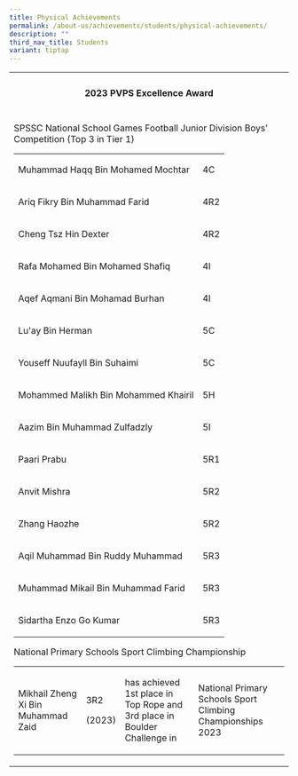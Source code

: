 ```yaml
---
title: Physical Achievements
permalink: /about-us/achievements/students/physical-achievements/
description: ""
third_nav_title: Students
variant: tiptap
---
```

<table style="minWidth: 25px">
<colgroup>
<col>
</colgroup>
<tbody>
<tr>
<th rowspan="1" colspan="1">
<h4><strong>2023 PVPS Excellence Award</strong></h4>
</th>
</tr>
<tr>
<td rowspan="1" colspan="1">
<p>SPSSC National School Games Football Junior Division Boys' Competition
(Top 3 in Tier 1)</p>
<p></p>
<table style="minWidth: 50px">
<colgroup>
<col>
<col>
</colgroup>
<tbody>
<tr>
<td rowspan="1" colspan="1">
<p>Muhammad Haqq Bin Mohamed Mochtar</p>
</td>
<td rowspan="1" colspan="1">
<p>4C</p>
</td>
</tr>
<tr>
<td rowspan="1" colspan="1">
<p>Ariq Fikry Bin Muhammad Farid</p>
</td>
<td rowspan="1" colspan="1">
<p>4R2</p>
</td>
</tr>
<tr>
<td rowspan="1" colspan="1">
<p>Cheng Tsz Hin Dexter</p>
</td>
<td rowspan="1" colspan="1">
<p>4R2</p>
</td>
</tr>
<tr>
<td rowspan="1" colspan="1">
<p>Rafa Mohamed Bin Mohamed Shafiq</p>
</td>
<td rowspan="1" colspan="1">
<p>4I</p>
</td>
</tr>
<tr>
<td rowspan="1" colspan="1">
<p>Aqef Aqmani Bin Mohamad Burhan</p>
</td>
<td rowspan="1" colspan="1">
<p>4I</p>
</td>
</tr>
<tr>
<td rowspan="1" colspan="1">
<p>Lu'ay Bin Herman</p>
</td>
<td rowspan="1" colspan="1">
<p>5C</p>
</td>
</tr>
<tr>
<td rowspan="1" colspan="1">
<p>Youseff Nuufayll Bin Suhaimi</p>
</td>
<td rowspan="1" colspan="1">
<p>5C</p>
</td>
</tr>
<tr>
<td rowspan="1" colspan="1">
<p>Mohammed Malikh Bin Mohammed Khairil</p>
</td>
<td rowspan="1" colspan="1">
<p>5H</p>
</td>
</tr>
<tr>
<td rowspan="1" colspan="1">
<p>Aazim Bin Muhammad Zulfadzly</p>
</td>
<td rowspan="1" colspan="1">
<p>5I</p>
</td>
</tr>
<tr>
<td rowspan="1" colspan="1">
<p>Paari Prabu</p>
</td>
<td rowspan="1" colspan="1">
<p>5R1</p>
</td>
</tr>
<tr>
<td rowspan="1" colspan="1">
<p>Anvit Mishra</p>
</td>
<td rowspan="1" colspan="1">
<p>5R2</p>
</td>
</tr>
<tr>
<td rowspan="1" colspan="1">
<p>Zhang Haozhe</p>
</td>
<td rowspan="1" colspan="1">
<p>5R2</p>
</td>
</tr>
<tr>
<td rowspan="1" colspan="1">
<p>Aqil Muhammad Bin Ruddy Muhammad</p>
</td>
<td rowspan="1" colspan="1">
<p>5R3</p>
</td>
</tr>
<tr>
<td rowspan="1" colspan="1">
<p>Muhammad Mikail Bin Muhammad Farid</p>
</td>
<td rowspan="1" colspan="1">
<p>5R3</p>
</td>
</tr>
<tr>
<td rowspan="1" colspan="1">
<p>Sidartha Enzo Go Kumar</p>
</td>
<td rowspan="1" colspan="1">
<p>5R3</p>
</td>
</tr>
</tbody>
</table>
<p>National Primary Schools Sport Climbing Championship</p>
<table style="minWidth: 100px">
<colgroup>
<col>
<col>
<col>
<col>
</colgroup>
<tbody>
<tr>
<td rowspan="1" colspan="1">
<p>Mikhail Zheng Xi Bin Muhammad Zaid&nbsp;&nbsp;</p>
</td>
<td rowspan="1" colspan="1">
<p>3R2</p>
<p>(2023)</p>
</td>
<td rowspan="1" colspan="1">
<p>has achieved 1st place in Top Rope and 3rd place in Boulder Challenge
in</p>
</td>
<td rowspan="1" colspan="1">
<p>National Primary Schools Sport Climbing Championships 2023</p>
</td>
</tr>
</tbody>
</table>
</td>
</tr>
</tbody>
</table>
<p></p>